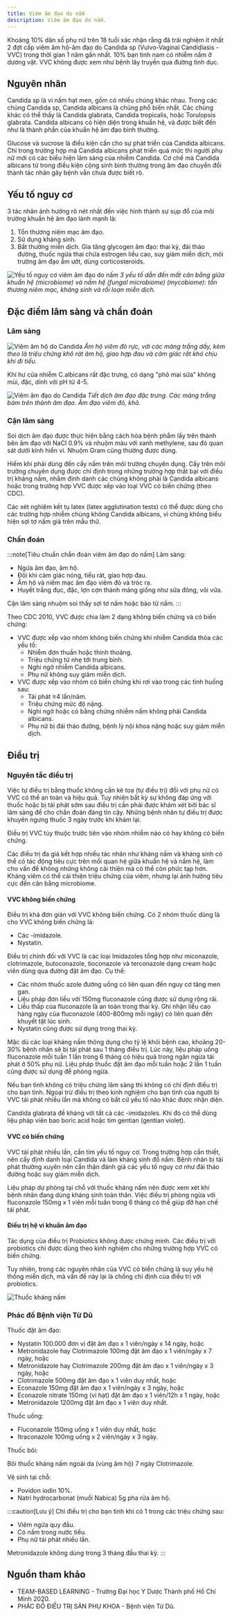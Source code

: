 ```yaml
---
title: Viêm âm đạo do nấm
description: Viêm âm đạo do nấm.
---
```


Khoảng 10% dân số phụ nữ trên 18 tuổi xác nhận rằng đã trải nghiệm ít nhất 2 đợt cấp viêm âm hộ-âm đạo do Candida sp (Vulvo-Vaginal Candidiasis - VVC) trong thời gian 1 năm gần nhất. 10% bạn tình nam có nhiễm nấm ở dương vật. VVC không được xem như bệnh lây truyền qua đường tình dục.

## Nguyên nhân

Candida sp là vi nấm hạt men, gồm có nhiều chủng khác nhau. Trong các chủng Candida sp, Candida albicans là chủng phổ biến nhất. Các chủng khác có thể thấy là Candida glabrata, Candida tropicalis, hoặc Torulopsis glabrata. Candida albicans có hiện diện trong khuẩn hệ, và được biết đến như là thành phần của khuẩn hệ âm đạo bình thường.

Glucose và sucrose là điều kiện cần cho sự phát triển của Candida albicans. Chỉ trong trường hợp mà Candida albicans phát triển quá mức thì người phụ nữ mới có các biểu hiện lâm sàng của nhiễm Candida. Cơ chế mà Candida albicans từ trong điều kiện cộng sinh bình thường trong âm đạo chuyển đổi thành tác nhân gây bệnh vẫn chưa được biết rõ.

## Yếu tố nguy cơ

3 tác nhân ảnh hưởng rõ nét nhất đến việc hình thành sự
sụp đổ của môi trường khuẩn hệ âm đạo lành mạnh là:

1. Tổn thương niêm mạc âm đạo.
2. Sử dụng kháng sinh.
3. Bất thường miễn dịch. Gia tăng glycogen âm đạo: thai kỳ, đái tháo đường, thuốc ngừa thai chứa estrogen liều cao, suy giảm miễn dịch, môi trường âm đạo ẩm ướt, dùng corticosteroids.

![Yếu tố nguy cơ viêm âm đạo do nấm](../../../../assets/phu-khoa/viem-am-dao-do-nam/yeu-to-nguy-co-cua-nam.png)
_3 yếu tố dẫn đến mất cân bằng giữa khuẩn hệ (microbiome) và nấm hệ (fungal microbiome) (mycobiome): tổn thương niêm mạc, kháng sinh và rối loạn miễn dịch._

## Đặc điểm lâm sàng và chẩn đoán

### Lâm sàng

![Viêm âm hộ do Candida](../../../../assets/phu-khoa/viem-am-dao-do-nam/nam-candida-am-ho.png)
_Âm hộ viêm đỏ rực, với các mảng trắng dầy, kèm theo là triệu chứng khô rát âm hộ, giao hợp đau và cảm giác rất khó chịu khi đi tiểu._

Khí hư của nhiễm C.albicans rất đặc trưng, có dạng "phô mai sữa" không mùi, đặc, dính với pH từ 4-5.

![Viêm âm đạo do Candida](../../../../assets/phu-khoa/viem-am-dao-do-nam/nam-candida-am-dao.png)
_Tiết dịch âm đạo đặc trưng. Các mảng trắng bám trên thành âm đạo. Âm đạo viêm đỏ, khô._

### Cận lâm sàng

Soi dịch âm đạo được thực hiện bằng cách hòa bệnh phẩm lấy trên thành bên âm đạo với NaCl 0.9% và nhuộm màu với xanh methylene, sau đó quan sát dưới kính hiển vi. Nhuộm Gram cũng thường được dùng.

Hiếm khi phải dùng đến cấy nấm trên môi trường chuyên dụng. Cấy trên môi trường chuyên dụng được chỉ định trong những trường hợp thất bại với điều trị kháng nấm, nhằm định danh các chủng không phải là Candida albicans hoặc trong trường hợp VVC được xếp vào loại VVC có biến chứng (theo CDC).

Các xét nghiệm kết tụ latex (latex agglutination tests) có thể được dùng cho các trường hợp nhiễm chủng không Candida albicans, vì chúng không biểu hiện sợi tơ nấm giả trên mẫu thử.

### Chẩn đoán

:::note[Tiêu chuẩn chẩn đoán viêm âm đạo do nấm]
Lâm sàng:

- Ngứa âm đạo, âm hộ.
- Đôi khi cảm giác nóng, tiểu rát, giao hợp đau.
- Âm hộ và niêm mạc âm đạo viêm đỏ và tróc ra.
- Huyết trắng đục, đặc, lợn cợn thành mảng giống như sữa đông, vôi vữa.

Cận lâm sàng nhuộm soi thấy sợi tơ nấm hoặc bào tử nấm.
:::

Theo CDC 2010, VVC được chia làm 2 dạng không biến chứng và có biến chứng:

- VVC được xếp vào nhóm không biến chứng khi nhiễm Candida thỏa các yếu tố:
  - Nhiễm đơn thuần hoặc thỉnh thoảng.
  - Triệu chứng từ nhẹ tới trung bình.
  - Nghi ngờ nhiễm Candida albicans.
  - Phụ nữ không suy giảm miễn dịch.
- VVC được xếp vào nhóm có biến chứng khi rơi vào trong các tình huống sau:
  - Tái phát ≥4 lần/năm.
  - Triệu chứng mức độ nặng.
  - Nghi ngờ hoặc có bằng chứng nhiễm nấm không phải Candida albicans.
  - Phụ nữ bị đái tháo đường, bệnh lý nội khoa nặng hoặc suy giảm miễn dịch.

## Điều trị

### Nguyên tắc điều trị

Việc tự điều trị bằng thuốc không cần kê toa (tự điều trị) đối với phụ nữ có VVC có thể an toàn và hiệu quả. Tuy nhiên bất kỳ sự không đáp ứng với thuốc hoặc bị tái phát sớm sau điều trị cần phải được khám xét bởi bác sĩ lâm sàng để cho chẩn đoán đáng tin cậy. Những bệnh nhân tự điều trị được khuyên ngưng thuốc 3 ngày trước khi khám lại.

Điều trị VVC tùy thuộc trước tiên vào nhóm nhiễm nào có hay không có biến chứng.

Các điều trị đa giá kết hợp nhiều tác nhân như kháng nấm và kháng sinh có thể có tác động tiêu cực trên mối quan hệ giữa khuẩn hệ và nấm hệ, làm cho vấn đề không những không cải thiện mà có thể còn phức tạp hơn. Kháng viêm có thể cải thiện triệu chứng của viêm, nhưng
lại ảnh hưởng tiêu cực đến cân bằng microbiome.

#### VVC không biến chứng

Điều trị khá đơn giản với VVC không biến chứng. Có 2 nhóm thuốc dùng là cho VVC không biến chứng là:

- Các -imidazole.
- Nystatin.

Điều trị chính đối với VVC là các loại Imidazoles tổng hợp như miconazole, clotrimazole, butoconazole, tioconazole và terconazole dạng cream hoặc viên dùng qua đường đặt âm đạo. Cụ thể:

- Các nhóm thuốc azole đường uống có liên quan đến nguy cơ tăng men gan.
- Liệu pháp đơn liều với 150mg fluconazole cũng được sử dụng rộng rãi.
- Liều thấp của fluconazole là an toàn trong thai kỳ. Ghi nhận liều cao hàng ngày của fluconazole (400-800mg mỗi ngày) có liên quan đến khuyết tật lúc sinh.
- Nystatin cũng được sử dụng trong thai kỳ.

Mặc dù các loại kháng nấm thông dụng cho tỷ lệ khỏi bệnh cao, khoảng 20-30% bệnh nhân sẽ bị tái phát sau 1 tháng điều trị. Lúc này, liệu pháp uống fluconazole mỗi tuần 1 lần trong 6 tháng có hiệu quả trong ngăn ngừa tái phát ở 50% phụ nữ. Liệu pháp thuốc đặt âm đạo mỗi tuần hoặc 2 lần 1 tuần cũng được sử dụng để phòng ngừa.

Nếu bạn tình không có triệu chứng lâm sàng thì không có chỉ định điều trị cho bạn tình. Ngoại trừ điều trị theo kinh nghiệm cho bạn tình của người bị VVC tái phát nhiều lần mà không có bất cứ yếu tố nào khác được nhận diện.

Candida glabrata đề kháng với tất cả các -imidazoles. Khi đó có thể dùng liệu pháp viên bao boric acid hoặc tím gentian (gentian violet).

#### VVC có biến chứng

VVC tái phát nhiều lần, cần tìm yếu tố nguy cơ. Trong trường hợp cần thiết, nên cấy định danh loại Candida và làm kháng sinh đồ nấm. Bệnh nhân bị tái phát thường xuyên nên cẩn thận đánh giá các yếu tố nguy cơ như đái tháo đường hoặc suy giảm
miễn dịch.

Liệu pháp dự phòng tại chỗ với thuốc kháng nấm nên được xem xét khi bệnh nhân đang dùng kháng sinh toàn thân. Việc điều trị phòng ngừa với fluconazole 150mg x 1 viên mỗi tuần trong 6 tháng có thể giúp đỡ hạn chế tái phát.

#### Điều trị hệ vi khuẩn âm đạo

Tác dụng của điều trị Probiotics không được chứng minh. Các điều trị với probiotics chỉ được dùng theo kinh nghiệm cho những trường hợp VVC có biến chứng.

Tuy nhiên, trong các nguyên nhân của VVC có biến chứng là suy yếu hệ thống miễn dịch, mà vấn đề này lại là chống chỉ định của điều trị với probiotics.

![Thuốc kháng nấm](../../../../assets/phu-khoa/viem-am-dao-do-nam/thuoc-khang-nam.png)

### Phác đồ Bệnh viện Từ Dũ

Thuốc đặt âm đạo:

- Nystatin 100.000 đơn vị đặt âm đạo x 1 viên/ngày x 14 ngày, hoặc
- Metronidazole hay Clotrimazole 100mg đặt âm đạo x 1 viên/ngày x 7 ngày, hoặc
- Metronidazole hay Clotrimazole 200mg đặt âm đạo x 1 viên/ngày x 3 ngày, hoặc
- Clotrimazole 500mg đặt âm đạo x 1 viên duy nhất, hoặc
- Econazole 150mg đặt âm đạo x 1 viên/ngày x 3 ngày, hoặc
- Econazole nitrate 150mg (vi hạt) đặt âm đạo x 1 viên/12h x 1 ngày, hoặc
- Metronidazole 1200mg đặt âm đạo x 1 viên duy nhất.

Thuốc uống:

- Fluconazole 150mg uống x 1 viên duy nhất, hoặc
- Itraconazole 100mg uống x 2 viên/ngày x 3 ngày.

Thuốc bôi:

Bôi thuốc kháng nấm ngoài da (vùng âm hộ) 7 ngày Clotrimazole.

Vệ sinh tại chỗ:

- Povidon iodin 10%.
- Natri hydrocarbonat (muối Nabica) 5g pha rửa âm hộ.

:::caution[Lưu ý]
Chỉ điều trị cho bạn tình khi có 1 trong các triệu chứng sau:

- Viêm ngứa quy đầu.
- Có nấm trong nước tiểu.
- Phụ nữ tái phát nhiều lần.

Metronidazole không dùng trong 3 tháng đầu thai kỳ.
:::

## Nguồn tham khảo

- TEAM-BASED LEARNING - Trường Đại học Y Dược Thành phố Hồ Chí Minh 2020.
- PHÁC ĐỒ ĐIỀU TRỊ SẢN PHỤ KHOA - Bệnh viện Từ Dũ.
